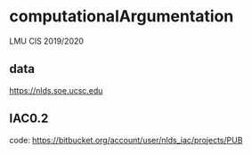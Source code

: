 # computationalArgumentation
LMU CIS 2019/2020 

## data
https://nlds.soe.ucsc.edu


## IAC0.2
code:
https://bitbucket.org/account/user/nlds_iac/projects/PUB
